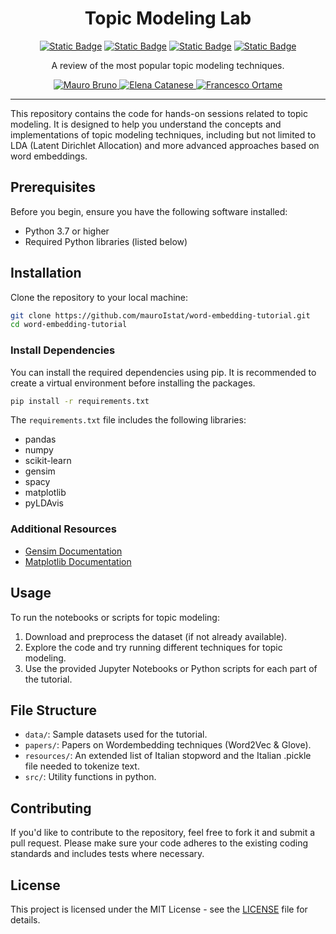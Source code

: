 <h1 align="center">
  Topic Modeling Lab
</h1>
<div align="center">
  
  <a href="">![Static Badge](https://img.shields.io/badge/Word2Vec-blue)</a>
  <a href="">![Static Badge](https://img.shields.io/badge/Glove-green)</a>
  <a href="">![Static Badge](https://img.shields.io/badge/LDA-red)</a>
  <a href="">![Static Badge](https://img.shields.io/badge/BERTopic-yellow)</a>
  
</div>

<p align="center">
  A review of the most popular topic modeling techniques.
</p>

<div align="center">
  <a href="https://www.researchgate.net/profile/Mauro-Bruno-2">
    <img src="https://img.shields.io/badge/Mauro%20Bruno-white?logo=researchgate" alt="Mauro Bruno">
  </a>
  <a href="https://www.researchgate.net/profile/Elena-Catanese-2">
    <img src="https://img.shields.io/badge/Elena%20Catanese-white?logo=researchgate" alt="Elena Catanese">
  </a>
  <a href="https://www.researchgate.net/profile/Francesco-Ortame-3">
    <img src="https://img.shields.io/badge/Francesco%20Ortame-white?logo=researchgate" alt="Francesco Ortame">
  </a>
</div>

---
This repository contains the code for hands-on sessions related to topic modeling. It is designed to help you understand the concepts and implementations of topic modeling techniques, including but not limited to LDA (Latent Dirichlet Allocation) and more advanced approaches based on word embeddings.

## Prerequisites

Before you begin, ensure you have the following software installed:

- Python 3.7 or higher
- Required Python libraries (listed below)

## Installation

Clone the repository to your local machine:

```bash
git clone https://github.com/mauroIstat/word-embedding-tutorial.git
cd word-embedding-tutorial
```

### Install Dependencies

You can install the required dependencies using pip. It is recommended to create a virtual environment before installing the packages.

```bash
pip install -r requirements.txt
```

The `requirements.txt` file includes the following libraries:

- pandas
- numpy
- scikit-learn
- gensim
- spacy
- matplotlib
- pyLDAvis

### Additional Resources

- [Gensim Documentation](https://radimrehurek.com/gensim/)
- [Matplotlib Documentation](https://matplotlib.org/)

## Usage

To run the notebooks or scripts for topic modeling:

1. Download and preprocess the dataset (if not already available).
2. Explore the code and try running different techniques for topic modeling.
3. Use the provided Jupyter Notebooks or Python scripts for each part of the tutorial.


## File Structure

- `data/`: Sample datasets used for the tutorial.
- `papers/`: Papers on Wordembedding techniques (Word2Vec & Glove).
- `resources/`: An extended list of Italian stopword and the Italian .pickle file needed to tokenize text.
- `src/`: Utility functions in python.

## Contributing

If you'd like to contribute to the repository, feel free to fork it and submit a pull request. Please make sure your code adheres to the existing coding standards and includes tests where necessary.

## License

This project is licensed under the MIT License - see the [LICENSE](LICENSE) file for details.
